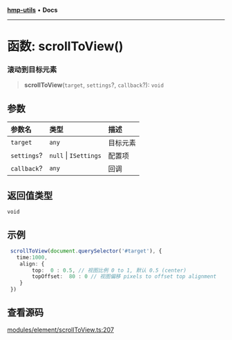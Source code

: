 [**hmp-utils**](../README.md) • **Docs**

***

# 函数: scrollToView()

### 滚动到目标元素

> **scrollToView**(`target`, `settings`?, `callback`?): `void`

## 参数

| 参数名 | 类型 | 描述 |
| :------ | :------ | :------ |
| `target` | `any` | 目标元素 |
| `settings`? | `null` \| `ISettings` | 配置项 |
| `callback`? | `any` | 回调 |

## 返回值类型

`void`

## 示例

```ts
 scrollToView(document.querySelector('#target'), {
   time:1000,
    align: {
        top:  0 : 0.5, // 视图比例 0 to 1, 默认 0.5 (center)
        topOffset:  80 : 0 // 视图偏移 pixels to offset top alignment
    }
 })
```

## 查看源码

[modules/element/scrollToView.ts:207](https://github.com/hmp1049127947/hmp-utils/blob/4a6ef6c09762a1cd3b8d7a3366d8664e5e49db4c/src/modules/element/scrollToView.ts#L207)
